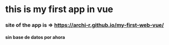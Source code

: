 # this is my first app in vue 

### site of the app is => https://archi-r.github.io/my-first-web-vue/

#### sin base de datos por ahora
